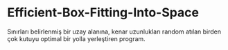 # Efficient-Box-Fitting-Into-Space
Sınırları belirlenmiş bir uzay alanına, kenar uzunlukları random atılan birden çok kutuyu optimal bir yolla yerleştiren program.
